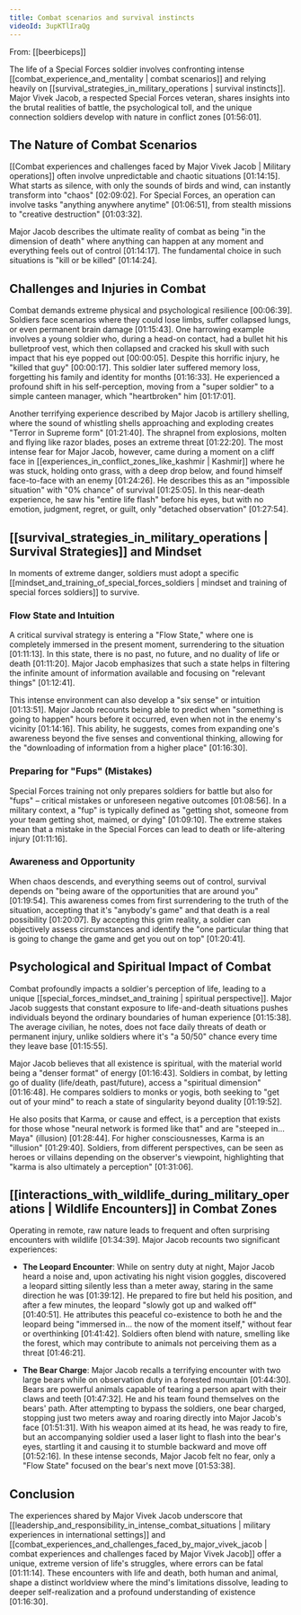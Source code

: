 ```yaml
---
title: Combat scenarios and survival instincts
videoId: 3upKTlIraQg
---
```


From: [[beerbiceps]] <br/> 

The life of a Special Forces soldier involves confronting intense [[combat_experience_and_mentality | combat scenarios]] and relying heavily on [[survival_strategies_in_military_operations | survival instincts]]. Major Vivek Jacob, a respected Special Forces veteran, shares insights into the brutal realities of battle, the psychological toll, and the unique connection soldiers develop with nature in conflict zones <a class="yt-timestamp" data-t="01:56:01">[01:56:01]</a>.

## The Nature of Combat Scenarios

[[Combat experiences and challenges faced by Major Vivek Jacob | Military operations]] often involve unpredictable and chaotic situations <a class="yt-timestamp" data-t="01:14:15">[01:14:15]</a>. What starts as silence, with only the sounds of birds and wind, can instantly transform into "chaos" <a class="yt-timestamp" data-t="02:09:02">[02:09:02]</a>. For Special Forces, an operation can involve tasks "anything anywhere anytime" <a class="yt-timestamp" data-t="01:06:51">[01:06:51]</a>, from stealth missions to "creative destruction" <a class="yt-timestamp" data-t="01:03:32">[01:03:32]</a>.

Major Jacob describes the ultimate reality of combat as being "in the dimension of death" where anything can happen at any moment and everything feels out of control <a class="yt-timestamp" data-t="01:14:17">[01:14:17]</a>. The fundamental choice in such situations is "kill or be killed" <a class="yt-timestamp" data-t="01:14:24">[01:14:24]</a>.

## Challenges and Injuries in Combat

Combat demands extreme physical and psychological resilience <a class="yt-timestamp" data-t="00:06:39">[00:06:39]</a>. Soldiers face scenarios where they could lose limbs, suffer collapsed lungs, or even permanent brain damage <a class="yt-timestamp" data-t="01:15:43">[01:15:43]</a>. One harrowing example involves a young soldier who, during a head-on contact, had a bullet hit his bulletproof vest, which then collapsed and cracked his skull with such impact that his eye popped out <a class="yt-timestamp" data-t="00:00:05">[00:00:05]</a>. Despite this horrific injury, he "killed that guy" <a class="yt-timestamp" data-t="00:00:17">[00:00:17]</a>. This soldier later suffered memory loss, forgetting his family and identity for months <a class="yt-timestamp" data-t="01:16:33">[01:16:33]</a>. He experienced a profound shift in his self-perception, moving from a "super soldier" to a simple canteen manager, which "heartbroken" him <a class="yt-timestamp" data-t="01:17:01">[01:17:01]</a>.

Another terrifying experience described by Major Jacob is artillery shelling, where the sound of whistling shells approaching and exploding creates "Terror in Supreme form" <a class="yt-timestamp" data-t="01:21:40">[01:21:40]</a>. The shrapnel from explosions, molten and flying like razor blades, poses an extreme threat <a class="yt-timestamp" data-t="01:22:20">[01:22:20]</a>. The most intense fear for Major Jacob, however, came during a moment on a cliff face in [[experiences_in_conflict_zones_like_kashmir | Kashmir]] where he was stuck, holding onto grass, with a deep drop below, and found himself face-to-face with an enemy <a class="yt-timestamp" data-t="01:24:26">[01:24:26]</a>. He describes this as an "impossible situation" with "0% chance" of survival <a class="yt-timestamp" data-t="01:25:05">[01:25:05]</a>. In this near-death experience, he saw his "entire life flash" before his eyes, but with no emotion, judgment, regret, or guilt, only "detached observation" <a class="yt-timestamp" data-t="01:27:54">[01:27:54]</a>.

## [[survival_strategies_in_military_operations | Survival Strategies]] and Mindset

In moments of extreme danger, soldiers must adopt a specific [[mindset_and_training_of_special_forces_soldiers | mindset and training of special forces soldiers]] to survive.

### Flow State and Intuition
A critical survival strategy is entering a "Flow State," where one is completely immersed in the present moment, surrendering to the situation <a class="yt-timestamp" data-t="01:11:13">[01:11:13]</a>. In this state, there is no past, no future, and no duality of life or death <a class="yt-timestamp" data-t="01:11:20">[01:11:20]</a>. Major Jacob emphasizes that such a state helps in filtering the infinite amount of information available and focusing on "relevant things" <a class="yt-timestamp" data-t="01:12:41">[01:12:41]</a>.

This intense environment can also develop a "six sense" or intuition <a class="yt-timestamp" data-t="01:13:51">[01:13:51]</a>. Major Jacob recounts being able to predict when "something is going to happen" hours before it occurred, even when not in the enemy's vicinity <a class="yt-timestamp" data-t="01:14:16">[01:14:16]</a>. This ability, he suggests, comes from expanding one's awareness beyond the five senses and conventional thinking, allowing for the "downloading of information from a higher place" <a class="yt-timestamp" data-t="01:16:30">[01:16:30]</a>.

### Preparing for "Fups" (Mistakes)
Special Forces training not only prepares soldiers for battle but also for "fups" – critical mistakes or unforeseen negative outcomes <a class="yt-timestamp" data-t="01:08:56">[01:08:56]</a>. In a military context, a "fup" is typically defined as "getting shot, someone from your team getting shot, maimed, or dying" <a class="yt-timestamp" data-t="01:09:10">[01:09:10]</a>. The extreme stakes mean that a mistake in the Special Forces can lead to death or life-altering injury <a class="yt-timestamp" data-t="01:11:16">[01:11:16]</a>.

### Awareness and Opportunity
When chaos descends, and everything seems out of control, survival depends on "being aware of the opportunities that are around you" <a class="yt-timestamp" data-t="01:19:54">[01:19:54]</a>. This awareness comes from first surrendering to the truth of the situation, accepting that it's "anybody's game" and that death is a real possibility <a class="yt-timestamp" data-t="01:20:07">[01:20:07]</a>. By accepting this grim reality, a soldier can objectively assess circumstances and identify the "one particular thing that is going to change the game and get you out on top" <a class="yt-timestamp" data-t="01:20:41">[01:20:41]</a>.

## Psychological and Spiritual Impact of Combat

Combat profoundly impacts a soldier's perception of life, leading to a unique [[special_forces_mindset_and_training | spiritual perspective]]. Major Jacob suggests that constant exposure to life-and-death situations pushes individuals beyond the ordinary boundaries of human experience <a class="yt-timestamp" data-t="01:15:38">[01:15:38]</a>. The average civilian, he notes, does not face daily threats of death or permanent injury, unlike soldiers where it's "a 50/50" chance every time they leave base <a class="yt-timestamp" data-t="01:15:55">[01:15:55]</a>.

Major Jacob believes that all existence is spiritual, with the material world being a "denser format" of energy <a class="yt-timestamp" data-t="01:16:43">[01:16:43]</a>. Soldiers in combat, by letting go of duality (life/death, past/future), access a "spiritual dimension" <a class="yt-timestamp" data-t="01:16:48">[01:16:48]</a>. He compares soldiers to monks or yogis, both seeking to "get out of your mind" to reach a state of singularity beyond duality <a class="yt-timestamp" data-t="01:19:52">[01:19:52]</a>.

He also posits that Karma, or cause and effect, is a perception that exists for those whose "neural network is formed like that" and are "steeped in... Maya" (illusion) <a class="yt-timestamp" data-t="01:28:44">[01:28:44]</a>. For higher consciousnesses, Karma is an "illusion" <a class="yt-timestamp" data-t="01:29:40">[01:29:40]</a>. Soldiers, from different perspectives, can be seen as heroes or villains depending on the observer's viewpoint, highlighting that "karma is also ultimately a perception" <a class="yt-timestamp" data-t="01:31:06">[01:31:06]</a>.

## [[interactions_with_wildlife_during_military_operations | Wildlife Encounters]] in Combat Zones

Operating in remote, raw nature leads to frequent and often surprising encounters with wildlife <a class="yt-timestamp" data-t="01:34:39">[01:34:39]</a>. Major Jacob recounts two significant experiences:

*   **The Leopard Encounter**: While on sentry duty at night, Major Jacob heard a noise and, upon activating his night vision goggles, discovered a leopard sitting silently less than a meter away, staring in the same direction he was <a class="yt-timestamp" data-t="01:39:12">[01:39:12]</a>. He prepared to fire but held his position, and after a few minutes, the leopard "slowly got up and walked off" <a class="yt-timestamp" data-t="01:40:51">[01:40:51]</a>. He attributes this peaceful co-existence to both he and the leopard being "immersed in... the now of the moment itself," without fear or overthinking <a class="yt-timestamp" data-t="01:41:42">[01:41:42]</a>. Soldiers often blend with nature, smelling like the forest, which may contribute to animals not perceiving them as a threat <a class="yt-timestamp" data-t="01:46:21">[01:46:21]</a>.

*   **The Bear Charge**: Major Jacob recalls a terrifying encounter with two large bears while on observation duty in a forested mountain <a class="yt-timestamp" data-t="01:44:30">[01:44:30]</a>. Bears are powerful animals capable of tearing a person apart with their claws and teeth <a class="yt-timestamp" data-t="01:47:32">[01:47:32]</a>. He and his team found themselves on the bears' path. After attempting to bypass the soldiers, one bear charged, stopping just two meters away and roaring directly into Major Jacob's face <a class="yt-timestamp" data-t="01:51:31">[01:51:31]</a>. With his weapon aimed at its head, he was ready to fire, but an accompanying soldier used a laser light to flash into the bear's eyes, startling it and causing it to stumble backward and move off <a class="yt-timestamp" data-t="01:52:16">[01:52:16]</a>. In these intense seconds, Major Jacob felt no fear, only a "Flow State" focused on the bear's next move <a class="yt-timestamp" data-t="01:53:38">[01:53:38]</a>.

## Conclusion

The experiences shared by Major Vivek Jacob underscore that [[leadership_and_responsibility_in_intense_combat_situations | military experiences in international settings]] and [[combat_experiences_and_challenges_faced_by_major_vivek_jacob | combat experiences and challenges faced by Major Vivek Jacob]] offer a unique, extreme version of life's struggles, where errors can be fatal <a class="yt-timestamp" data-t="01:11:14">[01:11:14]</a>. These encounters with life and death, both human and animal, shape a distinct worldview where the mind's limitations dissolve, leading to deeper self-realization and a profound understanding of existence <a class="yt-timestamp" data-t="01:16:30">[01:16:30]</a>.